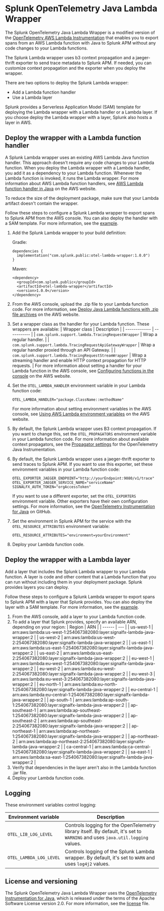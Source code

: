 # Splunk OpenTelemetry Java Lambda Wrapper

The Splunk OpenTelemetry Java Lambda Wrapper is a modified version of the [OpenTelemetry AWS Lambda Instrumentation](https://github.com/open-telemetry/opentelemetry-java-instrumentation/tree/master/instrumentation/aws-lambda-1.0/library) that enables you to export spans from an AWS Lambda function with Java to Splunk APM without any code changes to your Lambda functions.

The Splunk Lambda wrapper uses b3 context propagation and a jaeger-thrift exporter to send trace metadata to Splunk APM. If needed, you can customize context propagation and the exporter when you deploy the wrapper.

There are two options to deploy the Splunk Lambda wrapper:

- Add a Lambda function handler
- Use a Lambda layer

Splunk provides a Serverless Application Model (SAM) template for deploying the Lambda wrapper with a Lambda handler or a Lambda layer. If you choose deploy the Lambda wrapper with a layer, Splunk also hosts a layer in AWS.

## Deploy the wrapper with a Lambda function handler

A Splunk Lambda wrapper uses an existing AWS Lambda Java function handler. This approach doesn't require any code changes to your Lambda function. When you deploy the Lambda wrapper with a Lambda handler, you add it as a dependency to your Lambda function. Whenever the Lambda function is invoked, it runs the Lambda wrapper. For more information about AWS Lambda function handlers, see [AWS Lambda function handler in Java](https://docs.aws.amazon.com/lambda/latest/dg/java-handler.html) on the AWS website.

To reduce the size of the deployment package, make sure that your Lambda artifact doesn't contain the wrapper.

Follow these steps to configure a Splunk Lambda wrapper to export spans to Splunk APM from the AWS console. You can also deploy the handler with a SAM template. For more information, see the [example](./examples/splunk-wrapper/README.md). 

1. Add the Splunk Lambda wrapper to your build definition:

   Gradle:
   ```
   dependencies {
     implementation("com.splunk.public:otel-lambda-wrapper:1.0.0")
   }
   ```

   Maven:
   ```
   <dependency>
     <groupId>com.splunk.public</groupId>
     <artifactId>otel-lambda-wrapper</artifactId>
     <version>1.0.0</version>
   </dependency>
   ```
2. From the AWS console, upload the .zip file to your Lambda function code. For more information, see [Deploy Java Lambda functions with .zip file archives](https://docs.aws.amazon.com/lambda/latest/dg/java-package.html) on the AWS website.
3. Set a wrapper class as the handler for your Lambda function. These wrappers are available:
   | Wrapper class | Description |
   | ------------- | ----------- |
   | `com.splunk.support.lambda.TracingRequestWrapper` | Wrap a regular handler. |
   | `com.splunk.support.lambda.TracingRequestApiGatewayWrapper` | Wrap a regular handler proxied through an API Gateway. |
   | `com.splunk.support.lambda.TracingRequestStreamWrapper` | Wrap a streaming handler and enable HTTP context propagation for HTTP requests. |
   For more information about setting a handler for your Lambda function in the AWS console, see [Configuring functions in the console](https://docs.aws.amazon.com/lambda/latest/dg/configuration-console.html) on the AWS website.
4. Set the `OTEL_LAMBDA_HANDLER` environment variable in your Lambda function code:
   ```
   OTEL_LAMBDA_HANDLER="package.ClassName::methodName"
   ```
   For more information about setting environment variables in the AWS console, see [Using AWS Lambda environment variables](https://docs.aws.amazon.com/lambda/latest/dg/configuration-envvars.html) on the AWS website.
5. By default, the Splunk Lambda wrapper uses B3 context propagation. If you want to change this, set the `OTEL_PROPAGATORS` environment variable in your Lambda function code. For more information about available context propagators, see the [Propagator settings](https://github.com/open-telemetry/opentelemetry-java-instrumentation#propagator) for the OpenTelemetry Java Instrumentation.
6. By default, the Splunk Lambda wrapper uses a jaeger-thrift exporter to send traces to Splunk APM. If you want to use this exporter, set these environment variables in your Lambda function code:
   ```
   OTEL_EXPORTER_JAEGER_ENDPOINT="http://yourEndpoint:9080/v1/trace"
   OTEL_EXPORTER_JAEGER_SERVICE_NAME="serviceName"
   SIGNALFX_AUTH_TOKEN="orgAccessToken"
   ```
   If you want to use a different exporter, set the `OTEL_EXPORTERS` environment variable. Other exporters have their own configuration settings. For more information, see the [OpenTelemetry Instrumentation for Java](https://github.com/open-telemetry/opentelemetry-java-instrumentation) on GitHub.
7. Set the environment in Splunk APM for the service with the `OTEL_RESOURCE_ATTRIBUTES` environment variable:
   ```
   OTEL_RESOURCE_ATTRIBUTES="environment=yourEnvironment"
   ```
8. Deploy your Lambda function code.

## Deploy the wrapper with a Lambda layer

Add a layer that includes the Splunk Lambda wrapper to your Lambda function. A layer is code and other content that a Lambda function that you can run without including them in your deployment package. Splunk provides layers you can deploy. 

Follow these steps to configure a Splunk Lambda wrapper to export spans to Splunk APM with a layer that Splunk provides. You can also deploy the layer with a SAM template. For more information, see the [example](./examples/splunk-layer/README.md). 

1. From the AWS console, add a layer to your Lambda function code.
2. To add a layer that Splunk provides, specify an available ARN, depending on your region:
   | Region | ARN |
   | ------ | --- |
   | us-west-1 | arn:aws:lambda:us-west-1:254067382080:layer:signalfx-lambda-java-wrapper:2 |
   | us-west-2 | arn:aws:lambda:us-west-2:254067382080:layer:signalfx-lambda-java-wrapper:2 |
   | us-east-1 | arn:aws:lambda:us-east-1:254067382080:layer:signalfx-lambda-java-wrapper:2 |
   | us-east-2 | arn:aws:lambda:us-east-2:254067382080:layer:signalfx-lambda-java-wrapper:2 |
   | eu-west-1 | arn:aws:lambda:eu-west-1:254067382080:layer:signalfx-lambda-java-wrapper:2 |
   | eu-west-2 | arn:aws:lambda:eu-west-2:254067382080:layer:signalfx-lambda-java-wrapper:2 |
   | eu-west-3 | arn:aws:lambda:eu-west-3:254067382080:layer:signalfx-lambda-java-wrapper:2 |
   | eu-north-1 | arn:aws:lambda:eu-north-1:254067382080:layer:signalfx-lambda-java-wrapper:2 |
   | eu-central-1 | arn:aws:lambda:eu-central-1:254067382080:layer:signalfx-lambda-java-wrapper:2 |
   | ap-south-1 | arn:aws:lambda:ap-south-1:254067382080:layer:signalfx-lambda-java-wrapper:2 |
   | ap-southeast-1 | arn:aws:lambda:ap-southeast-1:254067382080:layer:signalfx-lambda-java-wrapper:2 |
   | ap-southeast-2 | arn:aws:lambda:ap-southeast-2:254067382080:layer:signalfx-lambda-java-wrapper:2 |
   | ap-northeast-1 | arn:aws:lambda:ap-northeast-1:254067382080:layer:signalfx-lambda-java-wrapper:2 |
   | ap-northeast-2 | arn:aws:lambda:ap-northeast-2:254067382080:layer:signalfx-lambda-java-wrapper:2 |
   | ca-central-1 | arn:aws:lambda:ca-central-1:254067382080:layer:signalfx-lambda-java-wrapper:2 |
   | sa-east-1 | arn:aws:lambda:sa-east-1:254067382080:layer:signalfx-lambda-java-wrapper:2 |
3. Verify that dependencies in the layer aren't also in the Lambda function .jar file.
4. Deploy your Lambda function code.

## Logging

These environment variables control logging:

| Environment variable | Description |
| -------------------- | ----------- |
| `OTEL_LIB_LOG_LEVEL` | Controls logging for the OpenTelemetry library itself. By default, it's set to `WARNING` and uses `java.util.logging` values. |
| `OTEL_LAMBDA_LOG_LEVEL` | Controls logging of the Splunk Lambda wrapper. By default, it's set to `WARN` and uses `log4j2` values.
  
## License and versioning

The Splunk OpenTelemetry Java Lambda Wrapper uses the [OpenTelemetry Instrumentation for Java](https://github.com/open-telemetry/opentelemetry-java-instrumentation), which is released under the terms of the Apache Software License version 2.0. For more information, see the [license](./LICENSE) file.


